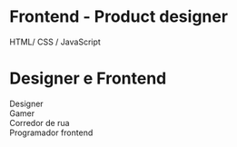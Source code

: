 # Frontend - Product designer
HTML/ CSS / JavaScript

<h1>Designer e Frontend</h1>

<p>
Designer<br>
Gamer<br>
Corredor de rua<br>
Programador frontend
</p>
